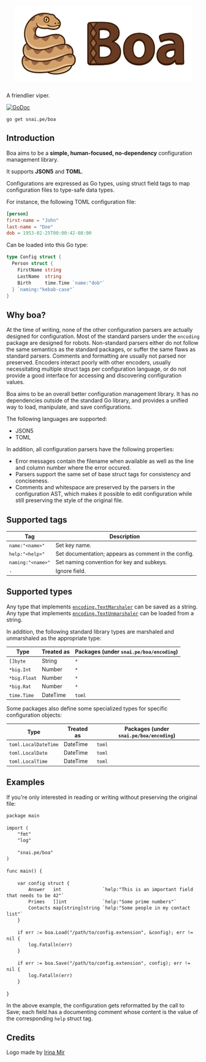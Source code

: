 <h1 align="center"><img src="assets/title.svg" height="200" alt="Boa Logo" /></h1>

A friendlier viper.

[![GoDoc](https://godoc.org/snai.pe/boa?status.svg)](https://godoc.org/snai.pe/boa)  

```
go get snai.pe/boa
```

## Introduction

Boa aims to be a **simple, human-focused, no-dependency** configuration management library.

It supports **JSON5** and **TOML**.

Configurations are expressed as Go types, using struct field tags to map configuration files
to type-safe data types.

For instance, the following TOML configuration file:

```toml
[person]
first-name = "John"
last-name = "Doe"
dob = 1953-02-25T00:00:42-08:00
```

Can be loaded into this Go type:

```go
type Config struct {
  Person struct {
    FirstName string
    LastName  string
    Birth     time.Time `name:"dob"`
  } `naming:"kebab-case"`
}
```

## Why boa?

At the time of writing, none of the other configuration parsers are actually designed
for configuration. Most of the standard parsers under the `encoding` package are
designed for robots. Non-standard parsers either do not follow the same semantics
as the standard packages, or suffer the same flaws as standard parsers. Comments
and formatting are usually not parsed nor preserved. Encoders interact poorly
with other encoders, usually necessitating multiple struct tags per configuration
language, or do not provide a good interface for accessing and discovering
configuration values.

Boa aims to be an overall better configuration management library. It has _no_
dependencies outside of the standard Go library, and provides a unified way to load,
manipulate, and save configurations.

The following languages are supported:

* JSON5
* TOML

In addition, all configuration parsers have the following properties:

* Error messages contain the filename when available as well as the line and column
  number where the error occured.
* Parsers support the same set of base struct tags for consistency and conciseness.
* Comments and whitespace are preserved by the parsers in the configuration AST,
  which makes it possible to edit configuration while still preserving the style
  of the original file.

## Supported tags

| Tag               | Description
|-------------------|-------------
| `name:"<name>"`   | Set key name.
| `help:"<help>"`   | Set documentation; appears as comment in the config.
| `naming:"<name>"` | Set naming convention for key and subkeys.
| `-`               | Ignore field.

## Supported types

Any type that implements [`encoding.TextMarshaler`][encoding.TextMarshaler] can be saved as a string.
Any type that implements [`encoding.TextUnmarshaler`][encoding.TextUnmarshaler] can be loaded from a string.

In addition, the following standard library types are marshaled and unmarshaled as the appropriate type:

| Type                 | Treated as | Packages (under `snai.pe/boa/encoding`)
|----------------------|------------|-----------------------------------------
| `[]byte`             | String     | `*`
| `*big.Int`           | Number     | `*`
| `*big.Float`         | Number     | `*`
| `*big.Rat`           | Number     | `*`
| `time.Time`          | DateTime   | `toml`

Some packages also define some specialized types for specific configuration objects:

| Type                 | Treated as | Packages (under `snai.pe/boa/encoding`)
|----------------------|------------|-----------------------------------------
| `toml.LocalDateTime` | DateTime   | `toml`
| `toml.LocalDate`     | DateTime   | `toml`
| `toml.LocalTime`     | DateTime   | `toml`

## Examples

If you're only interested in reading or writing without preserving the original file:

```golang
package main

import (
	"fmt"
	"log"

	"snai.pe/boa"
)

func main() {

	var config struct {
		Answer   int               `help:"This is an important field that needs to be 42"`
		Primes   []int             `help:"Some prime numbers"`
		Contacts map[string]string `help:"Some people in my contact list"`
	}

	if err := boa.Load("/path/to/config.extension", &config); err != nil {
		log.Fatalln(err)
	}

	if err := boa.Save("/path/to/config.extension", config); err != nil {
		log.Fatalln(err)
	}

}
```

In the above example, the configuration gets reformatted by the call to Save; each field
has a documenting comment whose content is the value of the corresponding `help` struct tag.

## Credits

Logo made by [Irina Mir](https://twitter.com/irmirx)

[encoding.TextMarshaler]: https://pkg.go.dev/encoding#TextMarshaler
[encoding.TextUnmarshaler]: https://pkg.go.dev/encoding#TextUnmarshaler
